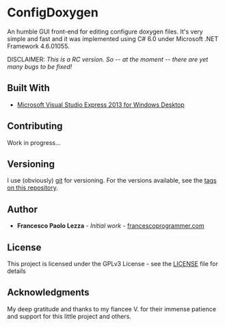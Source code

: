 # ConfigDoxygen

An humble GUI front-end for editing configure doxygen files. It's very simple and fast and it was implemented using C# 6.0 under Microsoft .NET Framework 4.6.01055.

DISCLAIMER:
    *This is a RC version. So -- at the moment -- there are yet many bugs to be fixed!* 

## Built With

* [Microsoft Visual Studio Express 2013 for Windows Desktop](https://visualstudio.microsoft.com/vs/older-downloads/)


## Contributing

Work in progress...

## Versioning

I use (obviously) [git](https://git-scm.com/) for versioning. For the versions available, see the [tags on this repository](https://git-scm.com/downloads). 

## Author

* **Francesco Paolo Lezza** - *Initial work* - [francescoprogrammer.com](https://francescoprogrammer.com/)


## License

This project is licensed under the GPLv3 License - see the [LICENSE](LICENSE) file for details

## Acknowledgments

My deep gratitude and thanks to my fiancee V. for their immense patience and support for this little project and others.